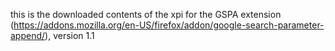 this is the downloaded contents of the xpi for the GSPA extension (https://addons.mozilla.org/en-US/firefox/addon/google-search-parameter-append/), version 1.1
